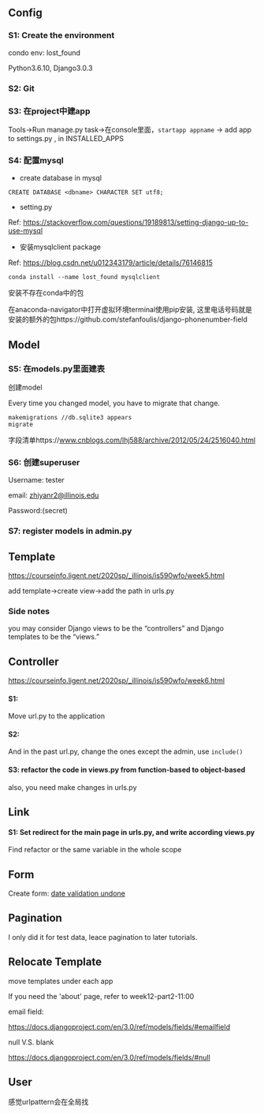 ## Config

### S1: Create the environment

condo env: lost_found

Python3.6.10, Django3.0.3



### S2: Git



### S3: 在project中建app

Tools->Run manage.py task->在console里面，`startapp appname` -> add app to settings.py , in INSTALLED_APPS



### S4: 配置mysql

* create database in mysql

````mysql
CREATE DATABASE <dbname> CHARACTER SET utf8;
````

* setting.py

Ref: https://stackoverflow.com/questions/19189813/setting-django-up-to-use-mysql

* 安装mysqlclient package

Ref: https://blog.csdn.net/u012343179/article/details/76146815

```
conda install --name lost_found mysqlclient
```



安装不存在conda中的包

在anaconda-navigator中打开虚拟环境terminal使用pip安装, 这里电话号码就是安装的额外的包https://github.com/stefanfoulis/django-phonenumber-field



## Model

### S5: 在models.py里面建表

创建model

Every time you changed model, you have to migrate that change.

```
makemigrations //db.sqlite3 appears
migrate
```

字段清单https://www.cnblogs.com/lhj588/archive/2012/05/24/2516040.html







### S6: 创建superuser

Username: tester

email: zhiyanr2@illinois.edu

Password:(secret)



### S7: register models in admin.py





## Template

https://courseinfo.ligent.net/2020sp/_illinois/is590wfo/week5.html

add template->create view->add the path in urls.py





### Side notes

you may consider Django views to be the “controllers” and Django templates to be the “views.”





## Controller

https://courseinfo.ligent.net/2020sp/_illinois/is590wfo/week6.html

#### S1:

Move url.py to the application

#### S2:

And in the past url.py, change the ones except the admin, use `include()`

#### S3: refactor the code in views.py from function-based to object-based

also, you need make changes in urls.py





## Link

#### S1: Set redirect for the main page in urls.py, and write according views.py



Find refactor or the same variable in the whole scope







## Form

Create form: <u>date validation undone</u>



## Pagination

I only did it for test data, leace pagination to later tutorials.



## Relocate Template

move templates under each app

If you need the 'about' page, refer to week12-part2-11:00





email field:

https://docs.djangoproject.com/en/3.0/ref/models/fields/#emailfield

null V.S. blank

https://docs.djangoproject.com/en/3.0/ref/models/fields/#null





## User

感觉urlpattern会在全局找